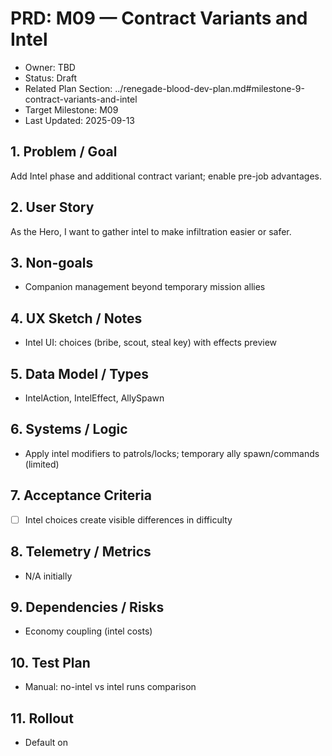 # PRD: M09 — Contract Variants and Intel

- Owner: TBD
- Status: Draft
- Related Plan Section: ../renegade-blood-dev-plan.md#milestone-9-contract-variants-and-intel
- Target Milestone: M09
- Last Updated: 2025-09-13

## 1. Problem / Goal

Add Intel phase and additional contract variant; enable pre-job advantages.

## 2. User Story

As the Hero, I want to gather intel to make infiltration easier or safer.

## 3. Non-goals

- Companion management beyond temporary mission allies

## 4. UX Sketch / Notes

- Intel UI: choices (bribe, scout, steal key) with effects preview

## 5. Data Model / Types

- IntelAction, IntelEffect, AllySpawn

## 6. Systems / Logic

- Apply intel modifiers to patrols/locks; temporary ally spawn/commands (limited)

## 7. Acceptance Criteria

- [ ] Intel choices create visible differences in difficulty

## 8. Telemetry / Metrics

- N/A initially

## 9. Dependencies / Risks

- Economy coupling (intel costs)

## 10. Test Plan

- Manual: no-intel vs intel runs comparison

## 11. Rollout

- Default on
